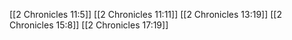 [[2 Chronicles 11:5]]
[[2 Chronicles 11:11]]
[[2 Chronicles 13:19]]
[[2 Chronicles 15:8]]
[[2 Chronicles 17:19]]
